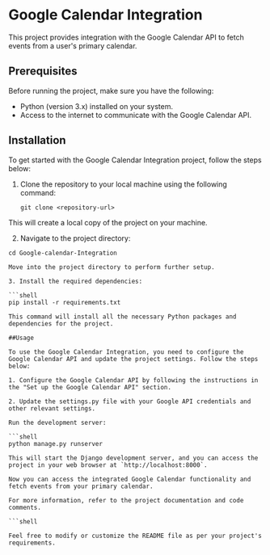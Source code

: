 # Google Calendar Integration

This project provides integration with the Google Calendar API to fetch events from a user's primary calendar.

## Prerequisites

Before running the project, make sure you have the following:

- Python (version 3.x) installed on your system.
- Access to the internet to communicate with the Google Calendar API.

## Installation

To get started with the Google Calendar Integration project, follow the steps below:

1. Clone the repository to your local machine using the following command:

   ```shell
   git clone <repository-url>
   
This will create a local copy of the project on your machine.

2. Navigate to the project directory:

 ```shell
cd Google-calendar-Integration 

Move into the project directory to perform further setup.

3. Install the required dependencies:

```shell
pip install -r requirements.txt

This command will install all the necessary Python packages and dependencies for the project.

##Usage

To use the Google Calendar Integration, you need to configure the Google Calendar API and update the project settings. Follow the steps below:

1. Configure the Google Calendar API by following the instructions in the "Set up the Google Calendar API" section.

2. Update the settings.py file with your Google API credentials and other relevant settings.

Run the development server:

```shell
python manage.py runserver

This will start the Django development server, and you can access the project in your web browser at `http://localhost:8000`.

Now you can access the integrated Google Calendar functionality and fetch events from your primary calendar.

For more information, refer to the project documentation and code comments.

```shell

Feel free to modify or customize the README file as per your project's requirements.

